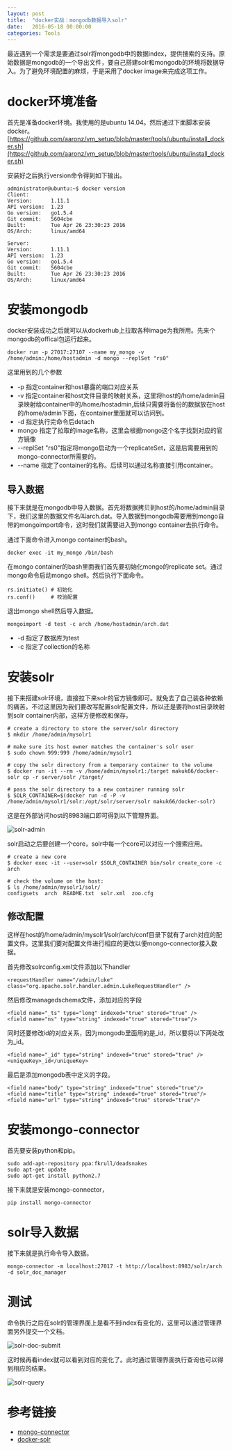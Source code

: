 ```yaml
---
layout: post
title:  "docker实战：mongodb数据导入solr"
date:   2016-05-18 00:00:00
categories: Tools
---
```


最近遇到一个需求是要通过solr将mongodb中的数据index，提供搜索的支持。原始数据是mongodb的一个导出文件，要自己搭建solr和mongodb的环境将数据导入。为了避免环境配置的麻烦，于是采用了docker image来完成这项工作。

# docker环境准备
首先是准备docker环境。我使用的是ubuntu 14.04。然后通过下面脚本安装docker。
[https://github.com/aaronz/vm_setup/blob/master/tools/ubuntu/install_docker.sh](https://github.com/aaronz/vm_setup/blob/master/tools/ubuntu/install_docker.sh)

安装好之后执行version命令得到如下输出。

    administrator@ubuntu:~$ docker version
    Client:
    Version:      1.11.1
    API version:  1.23
    Go version:   go1.5.4
    Git commit:   5604cbe
    Built:        Tue Apr 26 23:30:23 2016
    OS/Arch:      linux/amd64

    Server:
    Version:      1.11.1
    API version:  1.23
    Go version:   go1.5.4
    Git commit:   5604cbe
    Built:        Tue Apr 26 23:30:23 2016
    OS/Arch:      linux/amd64


# 安装mongodb
docker安装成功之后就可以从dockerhub上拉取各种image为我所用。先来个mongodb的offical包运行起来。

    docker run -p 27017:27107 --name my_mongo -v /home/admin:/home/hostadmin -d mongo --replSet "rs0"

这里用到的几个参数
 - -p 指定container和host暴露的端口对应关系
 - -v 指定container和host文件目录的映射关系，这里将host的/home/admin目录映射给container中的/home/hostadmin,后续只需要将备份的数据放在host的/home/admin下面，在container里面就可以访问到。
 - -d 指定执行完命令后detach
 - mongo 指定了拉取的image名称，这里会根据mongo这个名字找到对应的官方镜像
 - --replSet "rs0"指定将mongo启动为一个replicateSet，这是后需要用到的mongo-connector所需要的。 
 - --name 指定了container的名称。后续可以通过名称直接引用container。

## 导入数据
接下来就是在mongodb中导入数据。首先将数据拷贝到host的/home/admin目录下，我们这里的数据文件名叫arch.dat。导入数据到mongodb需要用到mongo自带的mongoimport命令，这时我们就需要进入到mongo container去执行命令。

通过下面命令进入mongo container的bash。

    docker exec -it my_mongo /bin/bash

在mongo container的bash里面我们首先要初始化mongo的replicate set。通过mongo命令启动mongo shell。然后执行下面命令。

    rs.initiate() # 初始化
    rs.conf()     # 校验配置

退出mongo shell然后导入数据。

    mongoimport -d test -c arch /home/hostadmin/arch.dat
    
 - -d 指定了数据库为test
 - -c 指定了collection的名称
 

# 安装solr

接下来搭建solr环境，直接拉下来solr的官方镜像即可。就免去了自己装各种依赖的痛苦。不过这里因为我们要改写配置solr配置文件，所以还是要将host目录映射到solr container内部，这样方便修改和保存。

    # create a directory to store the server/solr directory
    $ mkdir /home/admin/mysolr1

    # make sure its host owner matches the container's solr user
    $ sudo chown 999:999 /home/admin/mysolr1

    # copy the solr directory from a temporary container to the volume
    $ docker run -it --rm -v /home/admin/mysolr1:/target makuk66/docker-solr cp -r server/solr /target/

    # pass the solr directory to a new container running solr
    $ SOLR_CONTAINER=$(docker run -d -P -v /home/admin/mysolr1/solr:/opt/solr/server/solr makuk66/docker-solr)

    

这是在外部访问host的8983端口即可得到以下管理界面。

![solr-admin](../assets/images/posts/solr-admin.png)
    
solr启动之后要创建一个core，solr中每一个core可以对应一个搜索应用。

    # create a new core
    $ docker exec -it --user=solr $SOLR_CONTAINER bin/solr create_core -c arch

    # check the volume on the host:
    $ ls /home/admin/mysolr1/solr/
    configsets  arch  README.txt  solr.xml  zoo.cfg

## 修改配置

这样在host的/home/admin/mysolr1/solr/arch/conf目录下就有了arch对应的配置文件。这里我们要对配置文件进行相应的更改以便mongo-connector接入数据。

首先修改solrconfig.xml文件添加以下handler

    <requestHandler name="/admin/luke" class="org.apache.solr.handler.admin.LukeRequestHandler" />

然后修改managedschema文件，添加对应的字段

    <field name="_ts" type="long" indexed="true" stored="true" />
    <field name="ns" type="string" indexed="true" stored="true"/>

同时还要修改id的对应关系，因为mongodb里面用的是_id，所以要将以下两处改为_id。
    
    <field name="_id" type="string" indexed="true" stored="true" />
    <uniqueKey>_id</uniqueKey>
    
最后是添加mongodb表中定义的字段。
    
    <field name="body" type="string" indexed="true" stored="true"/>
    <field name="title" type="string" indexed="true" stored="true"/>
    <field name="url" type="string" indexed="true" stored="true"/>

# 安装mongo-connector

首先要安装python和pip。

    sudo add-apt-repository ppa:fkrull/deadsnakes
    sudo apt-get update
    sudo apt-get install python2.7

接下来就是安装mongo-connector，
    
    pip install mongo-connector

# solr导入数据

接下来就是执行命令导入数据。

    mongo-connector -m localhost:27017 -t http://localhost:8983/solr/arch -d solr_doc_manager

# 测试

命令执行之后在solr的管理界面上是看不到index有变化的，这里可以通过管理界面另外提交一个文档。

![solr-doc-submit](../assets/images/posts/solr-doc-submit.png)

这时候再看index就可以看到对应的变化了。此时通过管理界面执行查询也可以得到相应的结果。

![solr-query](../assets/images/posts/solr-query.png)


# 参考链接

- [mongo-connector](https://github.com/mongodb-labs/mongo-connector/wiki/Usage%20with%20Solr)
- [docker-solr](https://github.com/makuk66/docker-solr/blob/master/Docker-FAQ.md)

